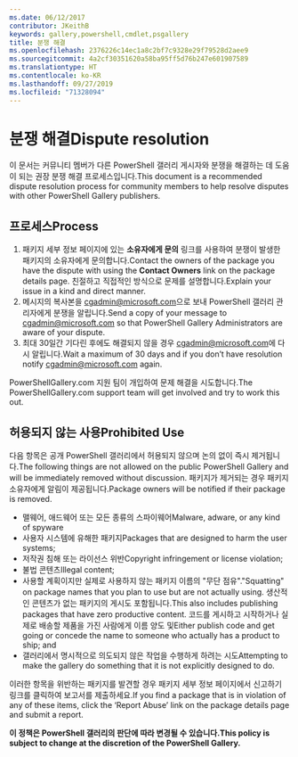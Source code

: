 ```yaml
---
ms.date: 06/12/2017
contributor: JKeithB
keywords: gallery,powershell,cmdlet,psgallery
title: 분쟁 해결
ms.openlocfilehash: 2376226c14ec1a8c2bf7c9328e29f79528d2aee9
ms.sourcegitcommit: 4a2cf30351620a58ba95ff5d76b247e601907589
ms.translationtype: HT
ms.contentlocale: ko-KR
ms.lasthandoff: 09/27/2019
ms.locfileid: "71328094"
---
```

# <a name="dispute-resolution"></a><span data-ttu-id="7537b-103">분쟁 해결</span><span class="sxs-lookup"><span data-stu-id="7537b-103">Dispute resolution</span></span>

<span data-ttu-id="7537b-104">이 문서는 커뮤니티 멤버가 다른 PowerShell 갤러리 게시자와 분쟁을 해결하는 데 도움이 되는 권장 분쟁 해결 프로세스입니다.</span><span class="sxs-lookup"><span data-stu-id="7537b-104">This document is a recommended dispute resolution process for community members to help resolve disputes with other PowerShell Gallery publishers.</span></span>

## <a name="process"></a><span data-ttu-id="7537b-105">프로세스</span><span class="sxs-lookup"><span data-stu-id="7537b-105">Process</span></span>

1. <span data-ttu-id="7537b-106">패키지 세부 정보 페이지에 있는 **소유자에게 문의** 링크를 사용하여 분쟁이 발생한 패키지의 소유자에게 문의합니다.</span><span class="sxs-lookup"><span data-stu-id="7537b-106">Contact the owners of the package you have the dispute with using the **Contact Owners** link on the package details page.</span></span>
   <span data-ttu-id="7537b-107">친절하고 직접적인 방식으로 문제를 설명합니다.</span><span class="sxs-lookup"><span data-stu-id="7537b-107">Explain your issue in a kind and direct manner.</span></span>
2. <span data-ttu-id="7537b-108">메시지의 복사본을 [cgadmin@microsoft.com](mailto:cgadmin@microsoft.com)으로 보내 PowerShell 갤러리 관리자에게 분쟁을 알립니다.</span><span class="sxs-lookup"><span data-stu-id="7537b-108">Send a copy of your message to [cgadmin@microsoft.com](mailto:cgadmin@microsoft.com) so that PowerShell Gallery Administrators are aware of your dispute.</span></span>
3. <span data-ttu-id="7537b-109">최대 30일간 기다린 후에도 해결되지 않을 경우 [cgadmin@microsoft.com](mailto:cgadmin@microsoft.com)에 다시 알립니다.</span><span class="sxs-lookup"><span data-stu-id="7537b-109">Wait a maximum of 30 days and if you don’t have resolution notify [cgadmin@microsoft.com](mailto:cgadmin@microsoft.com) again.</span></span>

<span data-ttu-id="7537b-110">PowerShellGallery.com 지원 팀이 개입하여 문제 해결을 시도합니다.</span><span class="sxs-lookup"><span data-stu-id="7537b-110">The PowerShellGallery.com support team will get involved and try to work this out.</span></span>

## <a name="prohibited-use"></a><span data-ttu-id="7537b-111">허용되지 않는 사용</span><span class="sxs-lookup"><span data-stu-id="7537b-111">Prohibited Use</span></span>

<span data-ttu-id="7537b-112">다음 항목은 공개 PowerShell 갤러리에서 허용되지 않으며 논의 없이 즉시 제거됩니다.</span><span class="sxs-lookup"><span data-stu-id="7537b-112">The following things are not allowed on the public PowerShell Gallery and will be immediately removed without discussion.</span></span>  <span data-ttu-id="7537b-113">패키지가 제거되는 경우 패키지 소유자에게 알림이 제공됩니다.</span><span class="sxs-lookup"><span data-stu-id="7537b-113">Package owners will be notified if their package is removed.</span></span>

- <span data-ttu-id="7537b-114">맬웨어, 애드웨어 또는 모든 종류의 스파이웨어</span><span class="sxs-lookup"><span data-stu-id="7537b-114">Malware, adware, or any kind of spyware</span></span>
- <span data-ttu-id="7537b-115">사용자 시스템에 유해한 패키지</span><span class="sxs-lookup"><span data-stu-id="7537b-115">Packages that are designed to harm the user systems;</span></span>
- <span data-ttu-id="7537b-116">저작권 침해 또는 라이선스 위반</span><span class="sxs-lookup"><span data-stu-id="7537b-116">Copyright infringement or license violation;</span></span>
- <span data-ttu-id="7537b-117">불법 콘텐츠</span><span class="sxs-lookup"><span data-stu-id="7537b-117">Illegal content;</span></span>
- <span data-ttu-id="7537b-118">사용할 계획이지만 실제로 사용하지 않는 패키지 이름의 "무단 점유".</span><span class="sxs-lookup"><span data-stu-id="7537b-118">"Squatting" on package names that you plan to use but are not actually using.</span></span> <span data-ttu-id="7537b-119">생산적인 콘텐츠가 없는 패키지의 게시도 포함됩니다.</span><span class="sxs-lookup"><span data-stu-id="7537b-119">This also includes publishing packages that have zero productive content.</span></span>
  <span data-ttu-id="7537b-120">코드를 게시하고 시작하거나 실제로 배송할 제품을 가진 사람에게 이름 양도 및</span><span class="sxs-lookup"><span data-stu-id="7537b-120">Either publish code and get going or concede the name to someone who actually has a product to ship; and</span></span>
- <span data-ttu-id="7537b-121">갤러리에서 명시적으로 의도되지 않은 작업을 수행하게 하려는 시도</span><span class="sxs-lookup"><span data-stu-id="7537b-121">Attempting to make the gallery do something that it is not explicitly designed to do.</span></span>

<span data-ttu-id="7537b-122">이러한 항목을 위반하는 패키지를 발견할 경우 패키지 세부 정보 페이지에서 신고하기 링크를 클릭하여 보고서를 제출하세요.</span><span class="sxs-lookup"><span data-stu-id="7537b-122">If you find a package that is in violation of any of these items, click the ‘Report Abuse’ link on the package details page and submit a report.</span></span>

<span data-ttu-id="7537b-123">**이 정책은 PowerShell 갤러리의 판단에 따라 변경될 수 있습니다.**</span><span class="sxs-lookup"><span data-stu-id="7537b-123">**This policy is subject to change at the discretion of the PowerShell Gallery.**</span></span>
